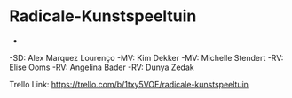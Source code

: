 # Radicale-Kunstspeeltuin
-
-SD: Alex Marquez Lourenço
-MV: Kim Dekker
-MV: Michelle Stendert
-RV: Elise Ooms
-RV: Angelina Bader
-RV: Dunya Zedak

Trello Link: https://trello.com/b/1txy5VOE/radicale-kunstspeeltuin
